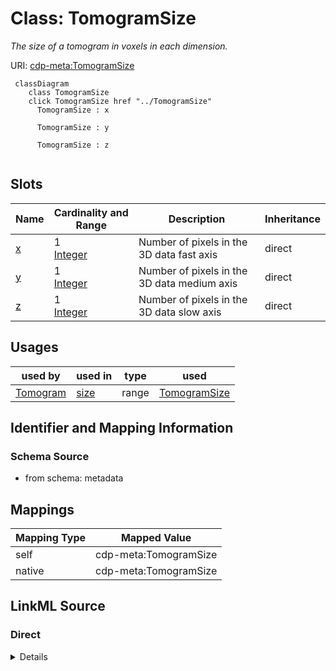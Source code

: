 

# Class: TomogramSize


_The size of a tomogram in voxels in each dimension._





URI: [cdp-meta:TomogramSize](metadataTomogramSize)






```mermaid
 classDiagram
    class TomogramSize
    click TomogramSize href "../TomogramSize"
      TomogramSize : x

      TomogramSize : y

      TomogramSize : z


```




<!-- no inheritance hierarchy -->


## Slots

| Name | Cardinality and Range | Description | Inheritance |
| ---  | --- | --- | --- |
| [x](x.md) | 1 <br/> [Integer](Integer.md) | Number of pixels in the 3D data fast axis | direct |
| [y](y.md) | 1 <br/> [Integer](Integer.md) | Number of pixels in the 3D data medium axis | direct |
| [z](z.md) | 1 <br/> [Integer](Integer.md) | Number of pixels in the 3D data slow axis | direct |





## Usages

| used by | used in | type | used |
| ---  | --- | --- | --- |
| [Tomogram](Tomogram.md) | [size](size.md) | range | [TomogramSize](TomogramSize.md) |






## Identifier and Mapping Information







### Schema Source


* from schema: metadata




## Mappings

| Mapping Type | Mapped Value |
| ---  | ---  |
| self | cdp-meta:TomogramSize |
| native | cdp-meta:TomogramSize |







## LinkML Source

<!-- TODO: investigate https://stackoverflow.com/questions/37606292/how-to-create-tabbed-code-blocks-in-mkdocs-or-sphinx -->

### Direct

<details>
```yaml
name: TomogramSize
description: The size of a tomogram in voxels in each dimension.
from_schema: metadata
attributes:
  x:
    name: x
    description: Number of pixels in the 3D data fast axis
    from_schema: metadata
    rank: 1000
    alias: x
    owner: TomogramSize
    domain_of:
    - TomogramSize
    - TomogramOffset
    range: integer
    required: true
    inlined: true
    inlined_as_list: true
    minimum_value: 0
    unit:
      symbol: px
      descriptive_name: pixels
  y:
    name: y
    description: Number of pixels in the 3D data medium axis
    from_schema: metadata
    rank: 1000
    alias: y
    owner: TomogramSize
    domain_of:
    - TomogramSize
    - TomogramOffset
    range: integer
    required: true
    inlined: true
    inlined_as_list: true
    minimum_value: 0
    unit:
      symbol: px
      descriptive_name: pixels
  z:
    name: z
    description: Number of pixels in the 3D data slow axis.  This is the image projection
      direction at zero stage tilt
    from_schema: metadata
    rank: 1000
    alias: z
    owner: TomogramSize
    domain_of:
    - TomogramSize
    - TomogramOffset
    range: integer
    required: true
    inlined: true
    inlined_as_list: true
    minimum_value: 0
    unit:
      symbol: px
      descriptive_name: pixels

```
</details>

### Induced

<details>
```yaml
name: TomogramSize
description: The size of a tomogram in voxels in each dimension.
from_schema: metadata
attributes:
  x:
    name: x
    description: Number of pixels in the 3D data fast axis
    from_schema: metadata
    rank: 1000
    alias: x
    owner: TomogramSize
    domain_of:
    - TomogramSize
    - TomogramOffset
    range: integer
    required: true
    inlined: true
    inlined_as_list: true
    minimum_value: 0
    unit:
      symbol: px
      descriptive_name: pixels
  y:
    name: y
    description: Number of pixels in the 3D data medium axis
    from_schema: metadata
    rank: 1000
    alias: y
    owner: TomogramSize
    domain_of:
    - TomogramSize
    - TomogramOffset
    range: integer
    required: true
    inlined: true
    inlined_as_list: true
    minimum_value: 0
    unit:
      symbol: px
      descriptive_name: pixels
  z:
    name: z
    description: Number of pixels in the 3D data slow axis.  This is the image projection
      direction at zero stage tilt
    from_schema: metadata
    rank: 1000
    alias: z
    owner: TomogramSize
    domain_of:
    - TomogramSize
    - TomogramOffset
    range: integer
    required: true
    inlined: true
    inlined_as_list: true
    minimum_value: 0
    unit:
      symbol: px
      descriptive_name: pixels

```
</details>
